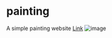 # painting
A simple painting website
[Link](https://webdrawjs.netlify.app)
![image](https://github.com/user-attachments/assets/2088c5d5-0933-4f99-80e8-22f4b31741d3)
